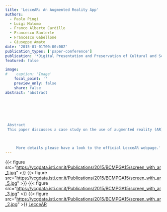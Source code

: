 ```yaml
---
title: 'LecceAR: An Augmented Reality App'
authors:
  - Paolo Pingi
  - Luigi Malomo
  - Franco Alberto Cardillo
  - Francesco Banterle
  - Francesco Gabellone
  - Giuseppe Amato
date: '2015-01-01T00:00:00Z'
publication_types: ['paper-conference']
publication: '*Digital Presentation and Preservation of Cultural and Scientific Heritage — DiPP2015*'
featured: false

image:
#    caption: 'Image'
    focal_point: ''
    preview_only: false
    share: false
abstract: 'abstract
 	
 	
 	
 
 
 
 Abstract
 This paper discusses a case study on the use of augmented reality (AR) within the context of cultural heritage. We implemented an iOS app for markerless AR that will be exhibited at the MUST museum in Lecce, Italy. The app shows a rich 3D reconstruction of the Roman amphitheater, which is nowadays only partially visible. The use of state-of-the-art algorithms in computer graphics and computer vision allows the viewing and the exploration of the ancient theater in real-time.
     
 
 
     More details please have a look to the official LecceAR webpage.'
---
```

{{< figure src="https://vcgdata.isti.cnr.it/Publications/2015/BCMPGA15/screen_with_ar_1.jpg" >}}
{{< figure src="https://vcgdata.isti.cnr.it/Publications/2015/BCMPGA15/screen_with_ar_5.jpg" >}}
{{< figure src="https://vcgdata.isti.cnr.it/Publications/2015/BCMPGA15/screen_with_ar_3.jpg" >}}
{{< figure src="https://vcgdata.isti.cnr.it/Publications/2015/BCMPGA15/screen_with_ar_2.jpg" >}}
[LecceAR](https://vcgdata.isti.cnr.it/LecceAR/)

